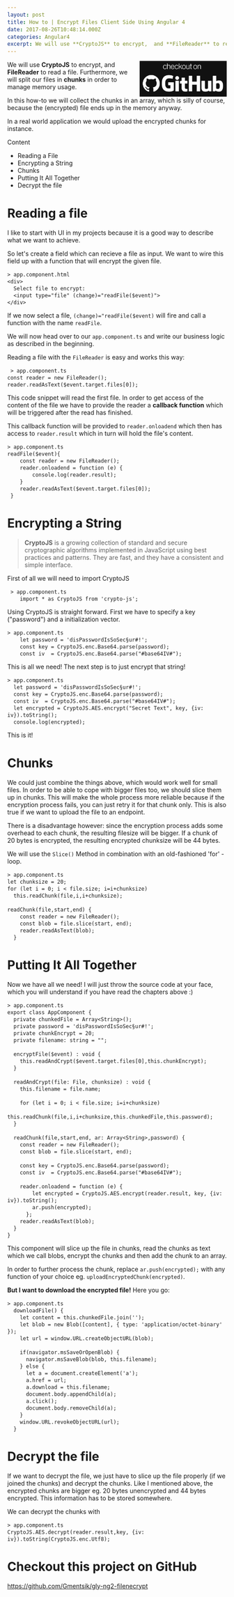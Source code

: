 ```yaml
---
layout: post
title: How to | Encrypt Files Client Side Using Angular 4
date: 2017-08-26T10:48:14.000Z
categories: Angular4
excerpt: We will use **CryptoJS** to encrypt,  and **FileReader** to read a file. Furthermore,  we will split our files in **chunks** in order to manage memory usage.
---
```


<a href="https://github.com/Gmentsik/gly-ng2-filenecrypt"><img src="/images/checkout-copy.PNG" style="float: right;margin-left:10px;width:200px"/></a>

We will use **CryptoJS** to encrypt,  and **FileReader** to read a file.
Furthermore,  we will split our files in **chunks** in order to manage memory usage.

In this how-to we will collect the chunks in an array, which is silly of course, because the (encrypted) file ends up in the memory anyway.

In a real world application we would upload the encrypted chunks for instance.

Content

+ Reading a File
+ Encrypting a String
+ Chunks
+ Putting It All Together
+ Decrypt the file



# Reading a file
I like to start with UI in my projects because it is a good way to describe what we want to achieve.

So let's create a field which can recieve a file as input. We want to wire this field up with a function that will encrypt the given file.

```
> app.component.html
<div>
  Select file to encrypt:
  <input type="file" (change)="readFile($event)">
</div>
```

If we now select a file,  `(change)="readFile($event)` will fire and call a function with the name `readFile`.

We will now head over to our `app.component.ts` and write our business logic as described in the beginning.

Reading a file with the `FileReader` is easy and works this way:

<pre><code data-language="javascript"> > app.component.ts
const reader = new FileReader();
reader.readAsText($event.target.files[0]);
</code></pre>

This code snippet will read the first file. In order to get access of the content of the file we have to provide the reader a **callback function** which will be triggered after the read has finished.

This callback function will be provided to `reader.onloadend` which then has access to `reader.result` which in turn will hold the file's content.

```
> app.component.ts
readFile($event){
    const reader = new FileReader();
    reader.onloadend = function (e) {
        console.log(reader.result);
    }
    reader.readAsText($event.target.files[0]);
 }
```

# Encrypting a String

> **CryptoJS** is a growing collection of standard and secure cryptographic algorithms implemented in JavaScript using best practices and patterns. They are fast, and they have a consistent and simple interface.


First of all we will need to import CryptoJS

```
 > app.component.ts
    import * as CryptoJS from 'crypto-js';
```

Using CryptoJS is straight forward.
First we have to specify a key ("password") and a initialization vector.

```
> app.component.ts
    let password = 'disPasswordIsSoSec§ur#!';
    const key = CryptoJS.enc.Base64.parse(password);
    const iv  = CryptoJS.enc.Base64.parse("#base64IV#");
```

This is all we need! The next step is to just encrypt that string!


```
> app.component.ts
  let password = 'disPasswordIsSoSec§ur#!';
  const key = CryptoJS.enc.Base64.parse(password);
  const iv  = CryptoJS.enc.Base64.parse("#base64IV#");
  let encrypted = CryptoJS.AES.encrypt("Secret Text", key, {iv: iv}).toString();
  console.log(encrypted);
```


This is it!

# Chunks

We could just combine the things above, which would work well for small files. In order to be able to cope with bigger files too, we should slice them up in chunks. This will make the whole process more reliable because if the encryption process fails, you can just retry it for that chunk only. This is also true if we want to upload the file to an endpoint.

There is a disadvantage however: since the encryption process adds some overhead to each chunk, the resulting filesize will be bigger. If a chunk of 20 bytes is encrypted, the resulting encrypted chunksize will be 44 bytes.

We will use the `Slice()` Method in combination with an old-fashioned 'for' -loop.

```
> app.component.ts
let chunksize = 20;
for (let i = 0; i < file.size; i=i+chunksize)
  this.readChunk(file,i,i+chunksize);

readChunk(file,start,end) {
    const reader = new FileReader();
    const blob = file.slice(start, end);
    reader.readAsText(blob);
  }
```


# Putting It All Together

Now we have all we need! I will just throw the source code at your face, which you will understand if you have read the chapters above :)

```
> app.component.ts
export class AppComponent {
  private chunkedFile = Array<String>();
  private password = 'disPasswordIsSoSec§ur#!';
  private chunkEncrypt = 20;
  private filename: string = "";

  encryptFile($event) : void {
    this.readAndCrypt($event.target.files[0],this.chunkEncrypt);
  }

  readAndCrypt(file: File, chunksize) : void {
    this.filename = file.name;

    for (let i = 0; i < file.size; i=i+chunksize)
      this.readChunk(file,i,i+chunksize,this.chunkedFile,this.password);
  }

  readChunk(file,start,end, ar: Array<String>,password) {
    const reader = new FileReader();
    const blob = file.slice(start, end);

    const key = CryptoJS.enc.Base64.parse(password);
    const iv  = CryptoJS.enc.Base64.parse("#base64IV#");

    reader.onloadend = function (e) {
        let encrypted = CryptoJS.AES.encrypt(reader.result, key, {iv: iv}).toString();
        ar.push(encrypted);
      };
    reader.readAsText(blob);
  }
}
```

This component will slice up the file in chunks, read the chunks as text which we call blobs, encrypt the chunks and then add the chunk to an array.

In order to further process the chunk, replace `ar.push(encrypted);` with any function of your choice eg. `uploadEncryptedChunk(encrypted)`.

**But I want to download the encrypted file!**
Here you go:
```
> app.component.ts
  downloadFile() {
    let content = this.chunkedFile.join('');
    let blob = new Blob([content], { type: 'application/octet-binary' });
    let url = window.URL.createObjectURL(blob);

    if(navigator.msSaveOrOpenBlob) {
      navigator.msSaveBlob(blob, this.filename);
    } else {
      let a = document.createElement('a');
      a.href = url;
      a.download = this.filename;
      document.body.appendChild(a);
      a.click();
      document.body.removeChild(a);
    }
    window.URL.revokeObjectURL(url);
  }
```

  # Decrypt the file
  If we want to decrypt the file, we just have to slice up the file properly (if we joined the chunks) and decrypt the chunks. Like I mentioned above, the encrypted chunks are bigger eg. 20 bytes unencrypted and 44 bytes encrypted. This information has to be stored somewhere.

  We can decrypt the chunks with

```
> app.component.ts
CryptoJS.AES.decrypt(reader.result,key, {iv: iv}).toString(CryptoJS.enc.Utf8);
```

  # Checkout this project on GitHub
  https://github.com/Gmentsik/gly-ng2-filenecrypt
